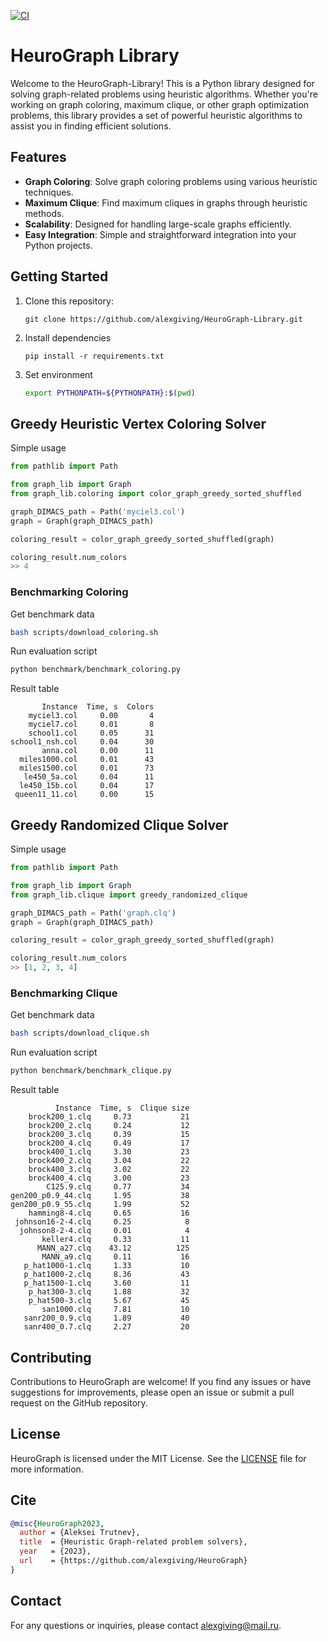 [![CI](https://github.com/alexgiving/HeuroGraph/actions/workflows/test.yml/badge.svg)](https://github.com/alexgiving/HeuroGraph/actions/workflows/test.yml)
# HeuroGraph Library

<!-- ![GitHub stars](https://img.shields.io/github/stars/alexgiving/HeuroGraph-Library?style=social)
![GitHub forks](https://img.shields.io/github/forks/alexgiving/HeuroGraph-Library?style=social)
![GitHub issues](https://img.shields.io/github/issues/alexgiving/HeuroGraph-Library)
![GitHub contributors](https://img.shields.io/github/contributors/alexgiving/HeuroGraph-Library) -->

Welcome to the HeuroGraph-Library! This is a Python library designed for solving graph-related problems using heuristic algorithms. Whether you're working on graph coloring, maximum clique, or other graph optimization problems, this library provides a set of powerful heuristic algorithms to assist you in finding efficient solutions.

## Features

- **Graph Coloring**: Solve graph coloring problems using various heuristic techniques.
- **Maximum Clique**: Find maximum cliques in graphs through heuristic methods.
- **Scalability**: Designed for handling large-scale graphs efficiently.
- **Easy Integration**: Simple and straightforward integration into your Python projects.

## Getting Started

1. Clone this repository:

   ```shell
   git clone https://github.com/alexgiving/HeuroGraph-Library.git
   ```

2. Install dependencies

    ```shell
    pip install -r requirements.txt
    ```

3. Set environment

    ```bash
    export PYTHONPATH=${PYTHONPATH}:$(pwd)
    ```

## Greedy Heuristic Vertex Coloring Solver

Simple usage

```python
from pathlib import Path

from graph_lib import Graph
from graph_lib.coloring import color_graph_greedy_sorted_shuffled

graph_DIMACS_path = Path('myciel3.col')
graph = Graph(graph_DIMACS_path)

coloring_result = color_graph_greedy_sorted_shuffled(graph)

coloring_result.num_colors
>> 4
```

### Benchmarking Coloring

Get benchmark data

```bash
bash scripts/download_coloring.sh
```

Run evaluation script

```bash
python benchmark/benchmark_coloring.py
```

Result table

```text
       Instance  Time, s  Colors
    myciel3.col     0.00       4
    myciel7.col     0.01       8
    school1.col     0.05      31
school1_nsh.col     0.04      30
       anna.col     0.00      11
  miles1000.col     0.01      43
  miles1500.col     0.01      73
   le450_5a.col     0.04      11
  le450_15b.col     0.04      17
 queen11_11.col     0.00      15
```

## Greedy Randomized Clique Solver

Simple usage

```python
from pathlib import Path

from graph_lib import Graph
from graph_lib.clique import greedy_randomized_clique

graph_DIMACS_path = Path('graph.clq')
graph = Graph(graph_DIMACS_path)

coloring_result = color_graph_greedy_sorted_shuffled(graph)

coloring_result.num_colors
>> [1, 2, 3, 4]
```

### Benchmarking Clique

Get benchmark data

```bash
bash scripts/download_clique.sh
```

Run evaluation script

```bash
python benchmark/benchmark_clique.py
```

Result table

```text
          Instance  Time, s  Clique size
    brock200_1.clq     0.73           21
    brock200_2.clq     0.24           12
    brock200_3.clq     0.39           15
    brock200_4.clq     0.49           17
    brock400_1.clq     3.30           23
    brock400_2.clq     3.04           22
    brock400_3.clq     3.02           22
    brock400_4.clq     3.00           23
        C125.9.clq     0.77           34
gen200_p0.9_44.clq     1.95           38
gen200_p0.9_55.clq     1.99           52
    hamming8-4.clq     0.65           16
 johnson16-2-4.clq     0.25            8
  johnson8-2-4.clq     0.01            4
       keller4.clq     0.33           11
      MANN_a27.clq    43.12          125
       MANN_a9.clq     0.11           16
   p_hat1000-1.clq     1.33           10
   p_hat1000-2.clq     8.36           43
   p_hat1500-1.clq     3.60           11
    p_hat300-3.clq     1.88           32
    p_hat500-3.clq     5.67           45
       san1000.clq     7.81           10
   sanr200_0.9.clq     1.89           40
   sanr400_0.7.clq     2.27           20
```


## Contributing

Contributions to HeuroGraph are welcome! If you find any issues or have suggestions for improvements, please open an issue or submit a pull request on the GitHub repository.


## License

HeuroGraph is licensed under the MIT License. See the [LICENSE](./LICENSE) file for more information.


## Cite

```bibtex
@misc{HeuroGraph2023,
  author = {Aleksei Trutnev},
  title  = {Heuristic Graph-related problem solvers},
  year   = {2023},
  url    = {https://github.com/alexgiving/HeuroGraph}
}
```


## Contact

For any questions or inquiries, please contact alexgiving@mail.ru.

